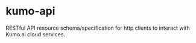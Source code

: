 # kumo-api
RESTful API resource schema/specification for http clients to interact with
Kumo.ai cloud services.
